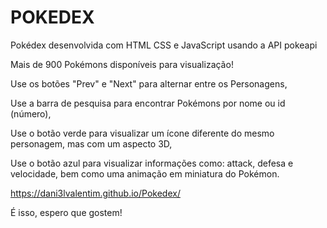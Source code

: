 # POKEDEX
Pokédex desenvolvida com HTML CSS e JavaScript usando a API pokeapi

Mais de 900 Pokémons disponíveis para visualização!

Use os botões "Prev" e "Next" para alternar entre os Personagens,

Use a barra de pesquisa para encontrar Pokémons por nome ou id (número),

Use o botão verde para visualizar um ícone diferente do mesmo personagem, mas com um aspecto 3D,

Use o botão azul para visualizar informações como: attack, defesa e velocidade, bem como uma animação em miniatura do Pokémon.


https://dani3lvalentim.github.io/Pokedex/

É isso, espero que gostem! 
